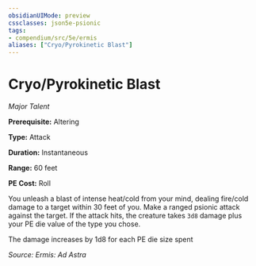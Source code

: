 ```yaml
---
obsidianUIMode: preview
cssclasses: json5e-psionic
tags:
- compendium/src/5e/ermis
aliases: ["Cryo/Pyrokinetic Blast"]
---
```

# Cryo/Pyrokinetic Blast
*Major Talent*  

**Prerequisite:** Altering

**Type:** Attack

**Duration:** Instantaneous

**Range:** 60 feet

**PE Cost:** Roll

You unleash a blast of intense heat/cold from your mind, dealing fire/cold damage to a target within 30 feet of you. Make a ranged psionic attack against the target. If the attack hits, the creature takes `3d8` damage plus your PE die value of the type you chose.

The damage increases by 1d8 for each PE die size spent 

*Source: Ermis: Ad Astra*